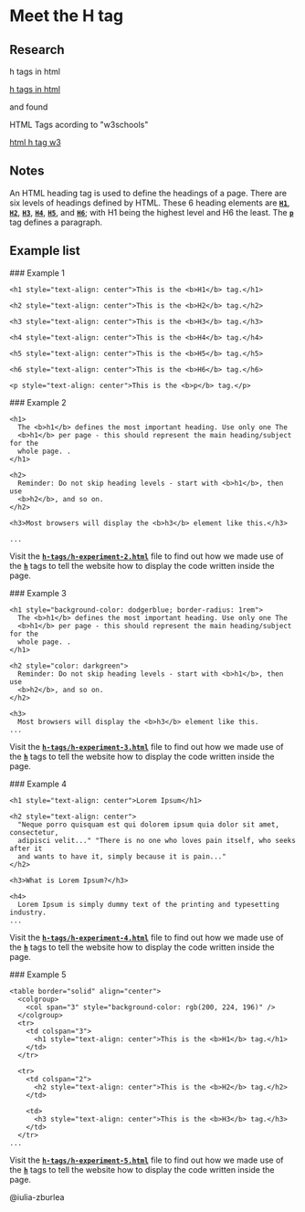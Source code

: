 # Meet the H tag

## Research

h tags in html

[h tags in html](https://www.google.com/search?q=h+tags+in+html)

and found

HTML Tags acording to "w3schools"

[html h tag w3](https://www.w3schools.com/tags/tag_hn.asp)

## Notes

An HTML heading tag is used to define the headings of a page. There are six levels of headings defined by HTML. These 6 heading elements are <ins>**`H1`**</ins>, <ins>**`H2`**</ins>, <ins>**`H3`**</ins>, <ins>**`H4`**</ins>, <ins>**`H5`**</ins>, and <ins>**`H6`**</ins>; with H1 being the highest level and H6 the least.
The <ins>**`p`**</ins> tag defines a paragraph.

## Example list

### Example 1

```html:
<h1 style="text-align: center">This is the <b>H1</b> tag.</h1>

<h2 style="text-align: center">This is the <b>H2</b> tag.</h2>

<h3 style="text-align: center">This is the <b>H3</b> tag.</h3>

<h4 style="text-align: center">This is the <b>H4</b> tag.</h4>

<h5 style="text-align: center">This is the <b>H5</b> tag.</h5>

<h6 style="text-align: center">This is the <b>H6</b> tag.</h6>

<p style="text-align: center">This is the <b>p</b> tag.</p>
```

### Example 2

```html:
<h1>
  The <b>h1</b> defines the most important heading. Use only one The
  <b>h1</b> per page - this should represent the main heading/subject for the
  whole page. .
</h1>

<h2>
  Reminder: Do not skip heading levels - start with <b>h1</b>, then use
  <b>h2</b>, and so on.
</h2>

<h3>Most browsers will display the <b>h3</b> element like this.</h3>

...

```

Visit the <ins>**`h-tags/h-experiment-2.html`**</ins> file to find out how we made use of the <ins>**`h`**</ins> tags to tell the website how to display the code written inside the page.

### Example 3

```html:
<h1 style="background-color: dodgerblue; border-radius: 1rem">
  The <b>h1</b> defines the most important heading. Use only one The
  <b>h1</b> per page - this should represent the main heading/subject for the
  whole page. .
</h1>

<h2 style="color: darkgreen">
  Reminder: Do not skip heading levels - start with <b>h1</b>, then use
  <b>h2</b>, and so on.
</h2>

<h3>
  Most browsers will display the <b>h3</b> element like this.
...
```

Visit the <ins>**`h-tags/h-experiment-3.html`**</ins> file to find out how we made use of the <ins>**`h`**</ins> tags to tell the website how to display the code written inside the page.

### Example 4

```html:
<h1 style="text-align: center">Lorem Ipsum</h1>

<h2 style="text-align: center">
  "Neque porro quisquam est qui dolorem ipsum quia dolor sit amet, consectetur,
  adipisci velit..." "There is no one who loves pain itself, who seeks after it
  and wants to have it, simply because it is pain..."
</h2>

<h3>What is Lorem Ipsum?</h3>

<h4>
  Lorem Ipsum is simply dummy text of the printing and typesetting industry.
...
```

Visit the <ins>**`h-tags/h-experiment-4.html`**</ins> file to find out how we made use of the <ins>**`h`**</ins> tags to tell the website how to display the code written inside the page.

### Example 5

```html:
<table border="solid" align="center">
  <colgroup>
    <col span="3" style="background-color: rgb(200, 224, 196)" />
  </colgroup>
  <tr>
    <td colspan="3">
      <h1 style="text-align: center">This is the <b>H1</b> tag.</h1>
    </td>
  </tr>

  <tr>
    <td colspan="2">
      <h2 style="text-align: center">This is the <b>H2</b> tag.</h2>
    </td>

    <td>
      <h3 style="text-align: center">This is the <b>H3</b> tag.</h3>
    </td>
  </tr>
...
```

Visit the <ins>**`h-tags/h-experiment-5.html`**</ins> file to find out how we made use of the <ins>**`h`**</ins> tags to tell the website how to display the code written inside the page.

@iulia-zburlea

